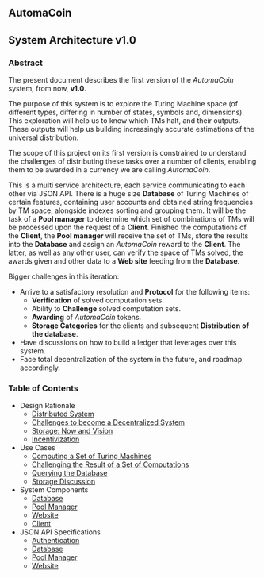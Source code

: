 ## AutomaCoin
## System Architecture v1.0

### Abstract

The present document describes the first version of the _AutomaCoin_ system,
from now, **v1.0**.

The purpose of this system is to explore the Turing Machine space (of different
types, differing in number of states, symbols and, dimensions). This exploration
will help us to know which TMs halt, and their outputs. These outputs will help
us building increasingly accurate estimations of the universal distribution.

The scope of this project on its first version is constrained to understand the
challenges of distributing these tasks over a number of clients, enabling them
to be awarded in a currency we are calling _AutomaCoin_.

This is a multi service architecture, each service communicating to each other via
JSON API. There is a huge size **Database** of Turing Machines of certain features,
containing user accounts and obtained string frequencies by TM space, alongside
indexes sorting and grouping them. It will be the task of a **Pool manager**
to determine which set of combinations of TMs will be processed upon the request
of a **Client**. Finished the computations of the **Client**, the **Pool
manager** will receive the set of TMs, store the results into the **Database**
and assign an _AutomaCoin_ reward to the **Client**. The latter, as well as any
other user, can verify the space of TMs solved, the awards given and other data
to a **Web site** feeding from the **Database**.

Bigger challenges in this iteration:

* Arrive to a satisfactory resolution and **Protocol** for the following items:
  * **Verification** of solved computation sets.
  * Ability to **Challenge** solved computation sets.
  * **Awarding** of _AutomaCoin_ tokens.
  * **Storage Categories** for the clients and subsequent
    **Distribution of the database**.
* Have discussions on how to build a ledger that leverages over this system.
* Face total decentralization of the system in the future, and roadmap accordingly.

### Table of Contents

* Design Rationale
  * [Distributed System](design-rationale-distributed-system-API.md)
  * [Challenges to become a Decentralized System](design-rationale-challenges-decentralized-system.md)
  * [Storage: Now and Vision](design-rationale-storage-now-and-vision.md)
  * [Incentivization](design-rationale-incentivization.md)
* Use Cases
  * [Computing a Set of Turing Machines](use-case-computing-a-set-of-tms.md)
  * [Challenging the Result of a Set of Computations](use-case-challenging-results.md)
  * [Querying the Database](use-case-querying-the-database.md)
  * [Storage Discussion](use-case-storage-discussion.md)
* System Components
  * [Database](components-database.md)
  * [Pool Manager](components-pool-manager.md)
  * [Website](components-website.md)
  * [Client](components-client.md)
* JSON API Specifications
  * [Authentication](json-api-authenticating-requests.md)
  * [Database](json-api-database.md)
  * [Pool Manager](json-api-pool-manager.md)
  * [Website](json-api-website.md)
